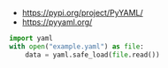 

- <https://pypi.org/project/PyYAML/>
- <https://pyyaml.org/>

```python
import yaml
with open("example.yaml") as file:
	data = yaml.safe_load(file.read())
```
